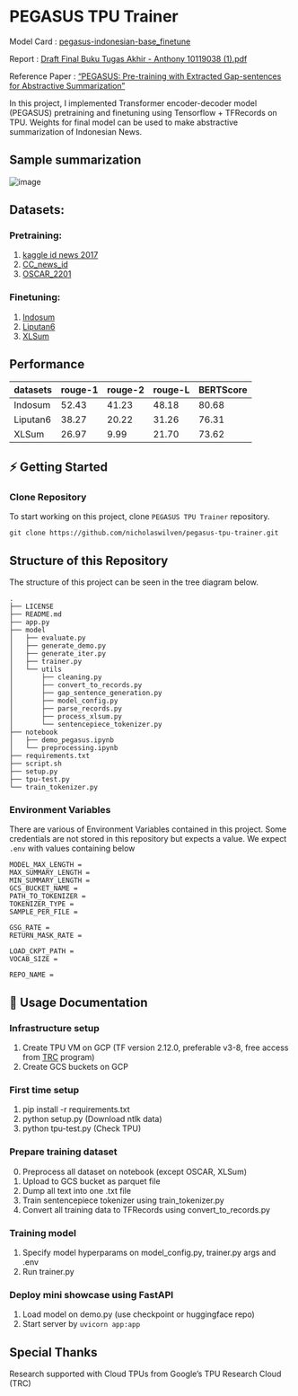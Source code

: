 # PEGASUS TPU Trainer
Model Card : [pegasus-indonesian-base_finetune](https://huggingface.co/thonyyy/pegasus-indonesian-base_finetune)

Report : [Draft Final Buku Tugas Akhir - Anthony 10119038 (1).pdf](https://github.com/user-attachments/files/18071465/Draft.Final.Buku.Tugas.Akhir.-.Anthony.10119038.1.pdf)

Reference Paper : [“PEGASUS: Pre-training with Extracted Gap-sentences for Abstractive Summarization”](https://arxiv.org/abs/1912.08777)

In this project, I implemented Transformer encoder-decoder model (PEGASUS) pretraining and finetuning using Tensorflow + TFRecords on TPU. Weights for final model can be used to make abstractive summarization of Indonesian News. 

## Sample summarization
![image](https://github.com/user-attachments/assets/7c603a58-d5a7-4539-a0de-dff0574a66f9)

## Datasets: 
### Pretraining: 
1. [kaggle id news 2017](https://www.kaggle.com/datasets/aashari/indonesian-news-articles-published-at-2017)
2. [CC_news_id](https://github.com/Wikidepia/indonesian_datasets/tree/master/dump/cc-news)
3. [OSCAR_2201](https://huggingface.co/datasets/oscar-corpus/OSCAR-2201/viewer/id/train)

### Finetuning: 
1. [Indosum](https://paperswithcode.com/dataset/indosum)
2. [Liputan6](https://paperswithcode.com/dataset/liputan6)
3. [XLSum](https://huggingface.co/datasets/csebuetnlp/xlsum)
   
## Performance

| datasets | rouge-1 | rouge-2 | rouge-L | BERTScore |
| ---- | ---- | ---- | ---- | --- |
| Indosum | 52.43 | 41.23 | 48.18 | 80.68 | 
| Liputan6 | 38.27 | 20.22 | 31.26 | 76.31 | 
| XLSum | 26.97 | 9.99 | 21.70 | 73.62|

## ⚡️ Getting Started
### Clone Repository
To start working on this project, clone `PEGASUS TPU Trainer` repository.
```
git clone https://github.com/nicholaswilven/pegasus-tpu-trainer.git
```
## Structure of this Repository
The structure of this project can be seen in the tree diagram below.
```
.
├── LICENSE
├── README.md
├── app.py
├── model
│   ├── evaluate.py
│   ├── generate_demo.py
│   ├── generate_iter.py
│   ├── trainer.py
│   └── utils
│       ├── cleaning.py
│       ├── convert_to_records.py
│       ├── gap_sentence_generation.py
│       ├── model_config.py
│       ├── parse_records.py
│       ├── process_xlsum.py
│       └── sentencepiece_tokenizer.py
├── notebook
│   ├── demo_pegasus.ipynb
│   └── preprocessing.ipynb
├── requirements.txt
├── script.sh
├── setup.py
├── tpu-test.py
└── train_tokenizer.py
```

### Environment Variables
There are various of Environment Variables contained in this project. Some credentials are not stored in this repository but expects a value.
We expect `.env` with values containing below
```
MODEL_MAX_LENGTH = 
MAX_SUMMARY_LENGTH = 
MIN_SUMMARY_LENGTH = 
GCS_BUCKET_NAME = 
PATH_TO_TOKENIZER = 
TOKENIZER_TYPE = 
SAMPLE_PER_FILE = 

GSG_RATE = 
RETURN_MASK_RATE = 

LOAD_CKPT_PATH = 
VOCAB_SIZE = 

REPO_NAME = 
```

## 📑 Usage Documentation
### Infrastructure setup
1. Create TPU VM on GCP (TF version 2.12.0, preferable v3-8, free access from [TRC](https://sites.research.google/trc/about/) program)
2. Create GCS buckets on GCP

### First time setup
1. pip install -r requirements.txt
2. python setup.py (Download ntlk data)
3. python tpu-test.py (Check TPU)

### Prepare training dataset
0. Preprocess all dataset on notebook (except OSCAR, XLSum)
1. Upload to GCS bucket as parquet file
2. Dump all text into one .txt file
3. Train sentencepiece tokenizer using train_tokenizer.py
4. Convert all training data to TFRecords using convert_to_records.py

### Training model
1. Specify model hyperparams on model_config.py, trainer.py args and .env
2. Run trainer.py

### Deploy mini showcase using FastAPI
1. Load model on demo.py (use checkpoint or huggingface repo)
2. Start server by `uvicorn app:app`

## Special Thanks
Research supported with Cloud TPUs from Google’s TPU Research Cloud (TRC)

 
